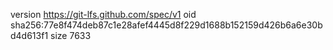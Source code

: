 version https://git-lfs.github.com/spec/v1
oid sha256:77e8f474deb87c1e28afef4445d8f229d1688b152159d426b6a6e30bd4d613f1
size 7633
